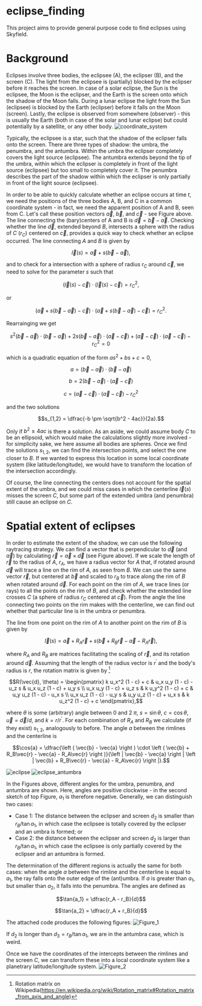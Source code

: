 # eclipse_finding
This project aims to provide general purpose code to find eclipses using Skyfield.

# Background

Eclipses involve three bodies, the eclipsee (A), the eclipser (B), and the screen (C). The light from the eclipsee is (partially) blocked by the eclipser before it reaches the screen. In case of a solar eclipse, the Sun is the eclipsee, the Moon is the eclipser, and the Earth is the screen onto which the shadow of the Moon falls. During a lunar eclipse the light from the Sun (eclipsee) is blocked by the Earth (eclipser) before it falls on the Moon (screen). Lastly, the eclipse is observed from somewhere (observer) - this is usually the Earth (both in case of the solar and lunar eclipse) but could potentially by a satellite, or any other body.
![coordinate_system](https://github.com/user-attachments/assets/76f8e22f-5745-4059-be8f-5a0602e98e6d)

Typically, the eclipsee is a star, such that the shadow of the eclipser falls onto the screen. There are three types of shadow: the umbra, the penumbra, and the antumbra. Within the umbra the eclipser completely covers the light source (eclipsee). The antumbra extends beyond the tip of the umbra, within which the eclipser is completely in front of the light source (eclipsee) but too small to completely cover it. The penumbra describes the part of the shadow within which the eclipser is only partially in front of the light source (eclipsee).

In order to be able to quickly calculate whether an eclipse occurs at time $t$, we need the positions of the three bodies A, B, and C in a common coordinate system - in fact, we need the apparent position of A and B, seen from C. Let's call these position vectors $\vec{a}$, $\vec{b}$, and $\vec{c}$ - see Figure above. The line connecting the (bary)centers of A and B is $\vec{d} = \vec{b} - \vec{a}$. Checking whether the line $\vec{d}$, extended beyond $B$, intersects a sphere with the radius of $C$ ($r_C$) centered on $\vec{c}$, provides a quick way to check whether an eclipse occurred. The line connecting $A$ and $B$ is given by

$$\vec{l}(s) = \vec{a} + s\left ( \vec{b} - \vec{a} \right ),$$

and to check for a intersection with a sphere of radius $r_C$ around $\vec{c}$, we need to solve for the parameter $s$ such that

$$\left ( \vec{l}(s) - \vec{c} \right ) \cdot \left ( \vec{l}(s) - \vec{c} \right ) = r_C^2, $$

or

$$\left ( \vec{a} + s\left ( \vec{b} - \vec{a} \right ) - \vec{c} \right ) \cdot \left ( \vec{a} + s\left ( \vec{b} - \vec{a} \right ) - \vec{c} \right ) = r_C^2.$$

Rearrainging we get

$$s^2 \left ( \vec{b} - \vec{a} \right ) \cdot \left ( \vec{b} - \vec{a} \right ) + 2s \left ( \vec{b} - \vec{a} \right ) \cdot \left ( \vec{a} - \vec{c} \right ) + \left ( \vec{a} - \vec{c} \right ) \cdot \left ( \vec{a} - \vec{c} \right ) - r_C^2 = 0$$

which is a quadratic equation of the form $as^2 + bs + c = 0$,

$$a = \left ( \vec{b} - \vec{a} \right ) \cdot \left ( \vec{b} - \vec{a} \right )$$

$$b = 2 \left ( \vec{b} - \vec{a} \right ) \cdot \left ( \vec{a} - \vec{c} \right )$$

$$c = \left ( \vec{a} - \vec{c} \right ) \cdot \left ( \vec{a} - \vec{c} \right ) - r_C^2$$

and the two solutions

$$s_{1,2} = \dfrac{-b \pm \sqrt{b^2 - 4ac}}{2a}.$$

Only if $b^2 \ge 4ac$ is there a solution. As an aside, we could assume body $C$ to be an ellipsoid, which would make the calculations slightly more involved - for simplicity sake, we here assume all bodies are spheres. Once we find the solutions $s_{1,2}$, we can find the intersection points, and select the one closer to $B$. If we wanted to express this location in some local coordinate system (like latitude/longitude), we would have to transform the location of the intersection accordingly.

Of course, the line connecting the centers does not account for the spatial extent of the umbra, and we could miss cases in which the centerline $\vec{l}(s)$ misses the screen $C$, but some part of the extended umbra (and penumbra) still cause an eclipse on $C$.

# Spatial extent of eclipses

In order to estimate the extent of the shadow, we can use the following raytracing strategy. We can find a vector that is perpendicular to $\vec{d}$ (and $\vec{a}$) by calculating $\vec{r} = \vec{a} \times \vec{d}$ (see Figure above). If we scale the length of $\vec{r}$ to the radius of $A$, $r_A$, we have a radius vector for $A$ that, if rotated around $\vec{d}$ will trace a line on the rim of $A$, as seen from $B$. We can use the same vector $\vec{r}$, but centered at $\vec{b}$ and scaled to $r_B$ to trace along the rim of $B$ when rotated around $\vec{d}$. For each point on the rim of $A$, we trace lines (or rays) to all the points on the rim of $B$, and check whether the extended line crosses $C$ (a sphere of radius $r_C$ centered at $\vec{c}$). From the angle the line connecting two points on the rim makes with the centerline, we can find out whether that particular line is in the umbra or penumbra.

The line from one point on the rim of $A$ to another point on the rim of $B$ is given by

$$\vec{l}(s) = \vec{a} + R_A \vec{r} + s \left (\vec{b} + R_B\vec{r} - \vec{a} - R_A\vec{r} \right ),$$

where $R_A$ and $R_B$ are matrices facilitating the scaling of $\vec{r}$, and its rotation around $\vec{d}$. Assuming that the length of the radius vector is $r^\prime$ and the body's radius is $r$, the rotation matrix is given by [^1]

$$R(\vec{d}, \theta) = \begin{pmatrix}
		k u_x^2 (1 - c) + c     & u_x u_y (1 - c) - u_z s & u_x u_z (1 - c) + u_y s \\
		u_x u_y (1 - c) + u_z s & k u_y^2 (1 - c) + c     & u_y u_z (1 - c) - u_x s \\
		u_x u_z (1 - c) - u_y s & u_y u_z (1 - c) + u_x s & k u_z^2 (1 - c) + c
		\end{pmatrix},$$

where $\theta$ is some (arbitrary) angle between 0 and 2 $\pi$, $s = \sin{\theta}$, $c = \cos{\theta}$, $\vec{u} = \vec{d}/d$, and $k = r/r^\prime$. For each combination of $R_A$ and $R_B$ we calculate (if they exist) $s_{1,2}$, analogously to before. The angle $a$ between the rimlines and the centerline is

$$\cos{a} = \dfrac{\left ( \vec{b} - \vec{a} \right ) \cdot \left ( \vec{b} + R_B\vec{r} - \vec{a} - R_A\vec{r} \right )}{\left | \vec{b} - \vec{a} \right | \left | \vec{b} + R_B\vec{r} - \vec{a} - R_A\vec{r} \right |}.$$

![eclipse](https://github.com/user-attachments/assets/6416b118-0bdf-4db3-9ec2-29f07f510bcf)
![eclipse_antumbra](https://github.com/user-attachments/assets/a5daf20b-4607-4ddf-a9b1-b857b1fc6864)

In the Figures above, different angles for the umbra, penumbra, and antumbra are shown. Here, angles are positive clockwise - in the second sketch of top Figure, $a_1$ is therefore negative. Generally, we can distinguish two cases:

+ Case 1: The distance between the eclipser and screen $d_2$ is smaller than $r_B/\tan{a_1}$, in which case the eclipsee is totally covered by the eclipser and an umbra is formed; or
+ Case 2: the distance between the eclipser and screen $d_2$ is larger than  $r_B/\tan{a_1}$, in which case the eclipsee is only partially covered by the eclipser and an antumbra is formed.

The determination of the different regions is actually the same for both cases: when the angle $a$ between the rimline and the centerline is equal to $a_1$, the ray falls onto the outer edge of the (ant)umbra. If $a$ is greater than $a_1$, but smaller than $a_2$, it falls into the penumbra. The angles are defined as

$$\tan{a_1} = \dfrac{r_A - r_B}{d}$$

$$\tan{a_2} = \dfrac{r_A + r_B}{d}$$

The attached code produces the following figures:
![Figure_1](https://github.com/user-attachments/assets/7ccd3c9a-2b7b-43b0-8221-dd609156d232)


If $d_2$ is longer than $d_3 = r_B/\tan{a_1}$, we are in the antumbra case, which is weird.

Once we have the coordinates of the intercepts between the rimlines and the screen $C$, we can transform these into a local coordinate system like a planetrary latitude/longitude system.
![Figure_2](https://github.com/user-attachments/assets/5cd90a8e-9bfe-4e2a-95d7-c7be5a8451b7)

[^1]: Rotation matrix on Wikipedia(https://en.wikipedia.org/wiki/Rotation_matrix#Rotation_matrix_from_axis_and_angle)

